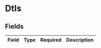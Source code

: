 # Dtls


## Fields

| Field       | Type        | Required    | Description |
| ----------- | ----------- | ----------- | ----------- |